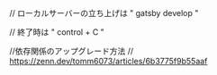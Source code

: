 // ローカルサーバーの立ち上げは " gatsby develop "

// 終了時は " control + C "

//依存関係のアップグレード方法
// https://zenn.dev/tomm6073/articles/6b3775f9b55aaf
